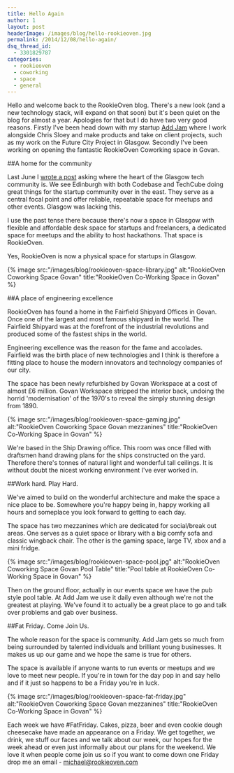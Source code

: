 ```yaml
---
title: Hello Again
author: 1
layout: post
headerImage: /images/blog/hello-rookieoven.jpg
permalink: /2014/12/08/hello-again/
dsq_thread_id:
  - 3301829787
categories:
  - rookieoven
  - coworking
  - space
  - general
---
```

Hello and welcome back to the RookieOven blog. There's a new look (and a new technology stack, will expand on that soon) but it's been quiet on the blog for almost a year. Apologies for that but I do have two very good reasons. Firstly I've been head down with my startup [Add Jam](https://addjam.com) where I work alongside Chris Sloey and make products and take on client projects, such as my work on the Future City Project in Glasgow. Secondly I've been working on opening the fantastic RookieOven Coworking space in Govan.

##A home for the community

Last June I [wrote a post](http://rookieoven.com/2014/06/18/where-is-the-heart-of-the-glasgow-tech-community/) asking where the heart of the Glasgow tech community is. We see Edinburgh with both Codebase and TechCube doing great things for the startup community over in the east. They serve as a central focal point and offer reliable, repeatable space for meetups and other events. Glasgow was lacking this.

I use the past tense there because there's now a space in Glasgow with flexible and affordable desk space for startups and freelancers, a dedicated space for meetups and the ability to host hackathons. That space is RookieOven.

Yes, RookieOven is now a physical space for startups in Glasgow.

{% image src:"/images/blog/rookieoven-space-library.jpg" alt:"RookieOven Coworking Space Govan" title:"RookieOven Co-Working Space in Govan" %}

##A place of engineering excellence

RookieOven has found a home in the Fairfield Shipyard Offices in Govan. Once one of the largest and most famous shipyard in the world. The Fairfield Shipyard was at the forefront of the industrial revolutions and produced some of the fastest ships in the world.

Engineering excellence was the reason for the fame and accolades. Fairfield was the birth place of new technologies and I think is therefore a fitting place to house the modern innovators and technology companies of our city.

The space has been newly refurbished by Govan Workspace at a cost of almost £6 million. Govan Workspace stripped the interior back, undoing the horrid 'modernisation' of the 1970's to reveal the simply stunning design from 1890.

{% image src:"/images/blog/rookieoven-space-gaming.jpg" alt:"RookieOven Coworking Space Govan mezzanines" title:"RookieOven Co-Working Space in Govan" %}

We're based in the Ship Drawing office. This room was once filled with draftsmen hand drawing plans for the ships constructed on the yard. Therefore there's tonnes of natural light and wonderful tall ceilings. It is without doubt the nicest working environment I've ever worked in.

##Work hard. Play Hard.

We've aimed to build on the wonderful architecture and make the space a nice place to be. Somewhere you're happy being in, happy working all hours and someplace you look forward to getting to each day.

The space has two mezzanines which are dedicated for social/break out areas. One serves as a quiet space or library with a big comfy sofa and classic wingback chair. The other is the gaming space, large TV, xbox and a mini fridge.

{% image src:"/images/blog/rookieoven-space-pool.jpg" alt:"RookieOven Coworking Space Govan Pool Table" title:"Pool table at RookieOven Co-Working Space in Govan" %}

Then on the ground floor, actually in our events space we have the pub style pool table. At Add Jam we use it daily even although we're not the greatest at playing. We've found it to actually be a great place to go and talk over problems and gab over business.

##Fat Friday. Come Join Us.

The whole reason for the space is community. Add Jam gets so much from being surrounded by talented individuals and brilliant young businesses. It makes us up our game and we hope the same is true for others.

The space is available if anyone wants to run events or meetups and we love to meet new people. If you're in town for the day pop in and say hello and if it just so happens to be a Friday you're in luck.

{% image src:"/images/blog/rookieoven-space-fat-friday.jpg" alt:"RookieOven Coworking Space Govan mezzanines" title:"RookieOven Co-Working Space in Govan" %}

Each week we have #FatFriday. Cakes, pizza, beer and even cookie dough cheesecake have made an appearance on a Friday. We get together, we drink, we stuff our faces and we talk about our week, our hopes for the week ahead or even just informally about our plans for the weekend. We love it when people come join us so if you want to come down one Friday drop me an email - michael@rookieoven.com
